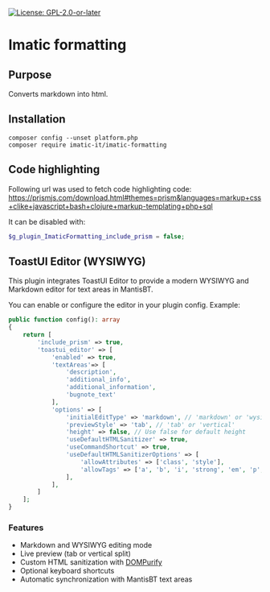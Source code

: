 [![License: GPL-2.0-or-later](https://img.shields.io/badge/License-GPL--2.0--or--later-blue.svg)](https://spdx.org/licenses/GPL-2.0-or-later.html)

# Imatic formatting

## Purpose

Converts markdown into html.

## Installation

```
composer config --unset platform.php
composer require imatic-it/imatic-formatting
```

## Code highlighting

Following url was used to fetch code highlighting code: https://prismjs.com/download.html#themes=prism&languages=markup+css+clike+javascript+bash+clojure+markup-templating+php+sql

It can be disabled with:
```php
$g_plugin_ImaticFormatting_include_prism = false;
```


## ToastUI Editor (WYSIWYG)

This plugin integrates ToastUI Editor to provide a modern WYSIWYG and Markdown editor for text areas in MantisBT.

You can enable or configure the editor in your plugin config.
Example:

```php
public function config(): array
{
    return [
        'include_prism' => true,
        'toastui_editor' => [
            'enabled' => true,
            'textAreas'=> [
                'description',
                'additional_info',
                'additional_information',
                'bugnote_text'
            ],
            'options' => [
                'initialEditType' => 'markdown', // 'markdown' or 'wysiwyg'
                'previewStyle' => 'tab', // 'tab' or 'vertical'
                'height' => false, // Use false for default height
                'useDefaultHTMLSanitizer' => true,
                'useCommandShortcut' => true,
                'useDefaultHTMLSanitizerOptions' => [
                    'allowAttributes' => ['class', 'style'],
                    'allowTags' => ['a', 'b', 'i', 'strong', 'em', 'p', 'br', 'ul', 'ol', 'li', 'code', 'pre'],
                ],
            ],
        ]
    ];
}
```

### Features
- Markdown and WYSIWYG editing mode
- Live preview (tab or vertical split)
- Custom HTML sanitization with [DOMPurify](https://github.com/cure53/DOMPurify)
- Optional keyboard shortcuts
- Automatic synchronization with MantisBT text areas
